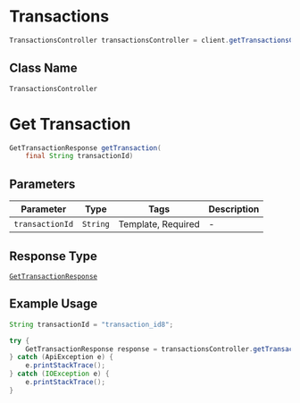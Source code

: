 # Transactions

```java
TransactionsController transactionsController = client.getTransactionsController();
```

## Class Name

`TransactionsController`


# Get Transaction

```java
GetTransactionResponse getTransaction(
    final String transactionId)
```

## Parameters

| Parameter | Type | Tags | Description |
|  --- | --- | --- | --- |
| `transactionId` | `String` | Template, Required | - |

## Response Type

[`GetTransactionResponse`](../../doc/models/get-transaction-response.md)

## Example Usage

```java
String transactionId = "transaction_id8";

try {
    GetTransactionResponse response = transactionsController.getTransaction(transactionId);
} catch (ApiException e) {
    e.printStackTrace();
} catch (IOException e) {
    e.printStackTrace();
}
```

